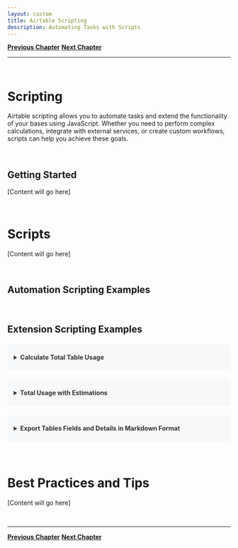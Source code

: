 ```yaml
---
layout: custom
title: Airtable Scripting
description: Automating Tasks with Scripts
---
```


<div class="nav-buttons">
  <a href="/pages/airtable-chapter-2" class="custom-button left"><strong>Previous Chapter</strong></a>
  <a href="/pages/airtable-chapter-3" class="custom-button right"><strong>Next Chapter</strong></a>
</div>

---

<br>

# Scripting

Airtable scripting allows you to automate tasks and extend the functionality of your bases using JavaScript. Whether you need to perform complex calculations, integrate with external services, or create custom workflows, scripts can help you achieve these goals.

<br>

## Getting Started

[Content will go here]

<br>

# Scripts

[Content will go here]

<br>

## Automation Scripting Examples

<br>

## Extension Scripting Examples

<details class="code-block">
  <summary>Calculate Total Table Usage</summary>
  <div class="code-container">
    <button class="copy-button" onclick="copyCode(this)">Copy</button>
    <pre><code>let total = 0;
let tables = base.tables;

for (let table of tables) {
    let query = await table.selectRecordsAsync();
    total += query.records.length;
    output.text(`${table.name}: ${query.records.length} records`);
}

output.text(`\nTotal records across all tables: ${total}`);</code></pre>
  </div>
</details>

<details class="code-block">
  <summary>Total Usage with Estimations</summary>
  <div class="code-container">
    <button class="copy-button" onclick="copyCode(this)">Copy</button>
    <pre><code>// === CONFIG ===
let estimatedDailyGrowth = 50; // 👈 Change this to your average daily new rows
let maxRowsAllowed = 50000;    // 👈 Change based on your Airtable plan

// === COUNT RECORDS ===
let total = 0;
let tables = base.tables;
output.markdown("### 📋 Rows by Table");

for (let table of tables) {
    let query = await table.selectRecordsAsync();
    output.text(`${table.name}: ${query.records.length} records`);
    total += query.records.length;
}

output.markdown(`\n**🧮 Total rows:** ${total} / ${maxRowsAllowed}`);

let remaining = maxRowsAllowed - total;
let daysLeft = estimatedDailyGrowth > 0 ? Math.floor(remaining / estimatedDailyGrowth) : '∞';

output.markdown(`**📈 Est. daily growth:** ${estimatedDailyGrowth} rows/day`);
output.markdown(`**🕒 Days until limit:** ${daysLeft} days`);</code></pre>
  </div>
</details>

<details class="code-block">
  <summary>Export Tables Fields and Details in Markdown Format</summary>
  <div class="code-container">
    <button class="copy-button" onclick="copyCode(this)">Copy</button>
    <pre><code>let tables = base.tables;

let markdownOutput = '## Airtable Schema Overview\n\n';

for (let table of tables) {
    markdownOutput += `### 📄 Table: ${table.name}\n\n`;
    markdownOutput += '| Field Name | Type | Description | Default Value | Options |\n';
    markdownOutput += '|------------|------|-------------|---------------|---------|\n';

    for (let field of table.fields) {
        let options = '';

        if (field.type === "singleSelect" || field.type === "multipleSelects") {
            options = field.options?.choices ? field.options.choices.map(opt => opt.name).join(", ") : '';
        }

        let description = field.description ? field.description : 'N/A';
        let defaultValue = field.defaultValue ? field.defaultValue : 'N/A';

        markdownOutput += `| ${field.name} | ${field.type} | ${description} | ${defaultValue} | ${options} |\n`;
    }

    markdownOutput += '\n---\n';
}

// Output the result
output.text(markdownOutput);</code></pre>
  </div>
</details>

<br>

# Best Practices and Tips

[Content will go here]

<br>

---

<div class="nav-buttons">
  <a href="/pages/airtable-chapter-2" class="custom-button left"><strong>Previous Chapter</strong></a>
  <a href="/pages/airtable-chapter-3" class="custom-button right"><strong>Next Chapter</strong></a>
</div>

<style>
.code-block {
  background-color: #f6f8fa;
  color: #000000;
  border-radius: 6px;
  margin: 1.5em 0;
  padding: 1em;
}

.code-container {
  position: relative;
  margin-top: 1em;
}

.copy-button {
  position: absolute;
  top: 0.5em;
  right: 0.5em;
  padding: 0.5em 1em;
  background-color: #FFCC01;
  border: none;
  border-radius: 4px;
  cursor: pointer;
  font-size: 0.9em;
  transition: background-color 0.2s;
}

.copy-button:hover {
  background-color: #FFE788;
}

.code-block pre {
  margin: 0;
  padding: 1em;
  overflow-x: auto;
  background-color: #000000;
  border-radius: 4px;
}

.code-block code {
  font-family: 'Consolas', 'Monaco', 'Courier New', monospace;
  font-size: 0.9em;
  line-height: 1.4;
  display: block;
  background-color: #000000;
}

.code-block summary {
  font-weight: bold;
  cursor: pointer;
  color: #333;
  padding: 0.5em 0;
}

.code-block summary:hover {
  color: #000;
}
</style>

<script>
function copyCode(button) {
  const codeElement = button.parentElement.querySelector('code');
  const text = codeElement.textContent;
  
  navigator.clipboard.writeText(text).then(() => {
    const originalText = button.textContent;
    button.textContent = 'Copied!';
    setTimeout(() => {
      button.textContent = originalText;
    }, 2000);
  }).catch(err => {
    console.error('Failed to copy text:', err);
    button.textContent = 'Failed to copy';
    setTimeout(() => {
      button.textContent = 'Copy';
    }, 2000);
  });
}
</script>